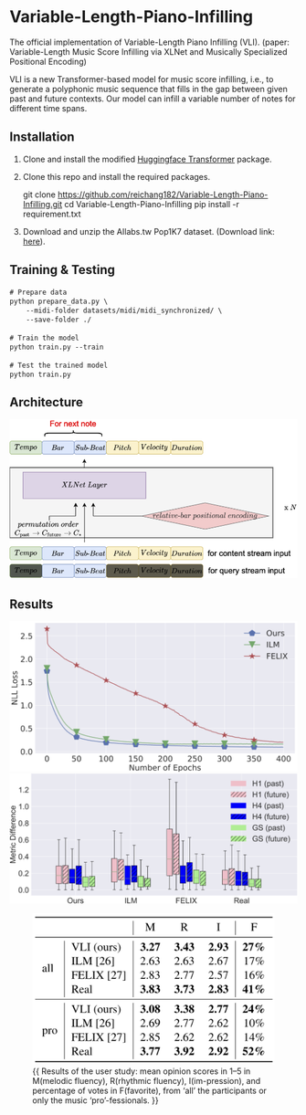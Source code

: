 # Variable-Length-Piano-Infilling
The official implementation of Variable-Length Piano Infilling (VLI). (paper: Variable-Length Music Score Infilling via XLNet and Musically Specialized Positional Encoding)

VLI is a new Transformer-based model for music score infilling, i.e., to generate a polyphonic music sequence that fills in the gap between given past and future contexts. Our model can infill a variable number of notes for different time spans. 

## Installation
1. Clone and install the modified [Huggingface Transformer](https://github.com/reichang182/Transformer) package.
2. Clone this repo and install the required packages.

    git clone https://github.com/reichang182/Variable-Length-Piano-Infilling.git
    cd  Variable-Length-Piano-Infilling
    pip install -r requirement.txt
3. Download and unzip the AIlabs.tw Pop1K7 dataset. (Download link: [here](https://drive.google.com/file/d/1qw_tVUntblIg4lW16vbpjLXVndkVtgDe/view?usp=sharing)).

## Training & Testing
	# Prepare data
	python prepare_data.py \
		--midi-folder datasets/midi/midi_synchronized/ \
		--save-folder ./
	
	# Train the model
	python train.py --train

	# Test the trained model
	python train.py

## Architecture
<img src="figures/architecture.png" alt="drawing" width="600"/>

## Results
<img src="figures/training_loss.png" alt="drawing" width="600"/>
<img src="figures/metric_difference.png" alt="drawing" width="600"/>
<figure class="image">	
  <img src="figures/subjective_evaluation.png" alt="drawing" width="600"/>
  <figcaption>{{ Results of the user study: mean opinion scores in 1–5 in M(melodic fluency), R(rhythmic fluency), I(im-pression), and percentage of votes in F(favorite), from ‘all’ the participants or only the music ‘pro’-fessionals. }}</figcaption>
</figure>
